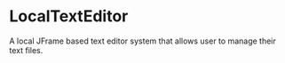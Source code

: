 # LocalTextEditor
A local JFrame based text editor system that allows user to manage their text files.
